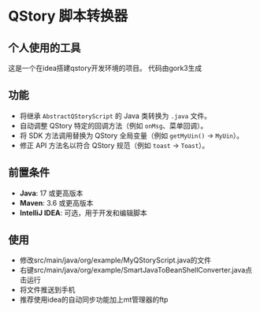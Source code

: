 # QStory 脚本转换器
## 个人使用的工具
这是一个在idea搭建qstory开发环境的项目。
代码由gork3生成
## 功能
- 将继承 `AbstractQStoryScript` 的 Java 类转换为 `.java` 文件。
- 自动调整 QStory 特定的回调方法（例如 `onMsg`、菜单回调）。
- 将 SDK 方法调用替换为 QStory 全局变量（例如 `getMyUin()` -> `MyUin`）。
- 修正 API 方法名以符合 QStory 规范（例如 `toast` -> `Toast`）。

## 前置条件
- **Java**: 17 或更高版本
- **Maven**: 3.6 或更高版本
- **IntelliJ IDEA**: 可选，用于开发和编辑脚本

## 使用
- 修改src/main/java/org/example/MyQStoryScript.java的文件
- 右键src/main/java/org/example/SmartJavaToBeanShellConverter.java点击运行
- 将文件推送到手机
- 推荐使用idea的自动同步功能加上mt管理器的ftp